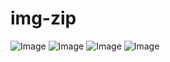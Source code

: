 # img-zip
![Image](https://github.com/user-attachments/assets/6e41e24a-efd6-4f02-b8a3-82c1e24090ca)
![Image](https://github.com/user-attachments/assets/94f61d7d-247b-4dec-9d3e-b756d454611d)
![Image](https://github.com/user-attachments/assets/b5a0f5ea-bcaa-40da-9668-3dd93759a27c)
![Image](https://github.com/user-attachments/assets/a40295d7-0fef-4424-9f12-f52c91fde7a2)

